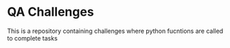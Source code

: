 # QA Challenges

This is a repository containing challenges where python fucntions are called to complete tasks
